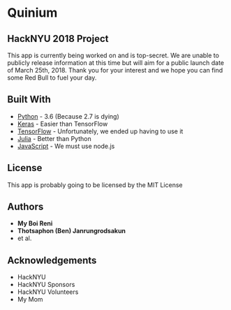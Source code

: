 # Quinium

## HackNYU 2018 Project

This app is currently being worked on and is top-secret. We are unable to publicly release information at this time but will aim for a public launch date of March 25th, 2018. Thank you for your interest and we hope you can find some Red Bull to fuel your day.

## Built With

* [Python](https://www.python.org/downloads/release/python-360/) - 3.6 (Because 2.7 is dying)
* [Keras](https://keras.io) - Easier than TensorFlow
* [TensorFlow](https://www.tensorflow.org) - Unfortunately, we ended up having to use it
* [Julia](https://julialang.org) - Better than Python
* [JavaScript](https://www.javascript.com) - We must use node.js

## License

This app is probably going to be licensed by the MIT License

## Authors

* **My Boi Reni**
* **Thotsaphon (Ben) Janrungrodsakun**
* et al.

## Acknowledgements

* HackNYU
* HackNYU Sponsors
* HackNYU Volunteers
* My Mom
